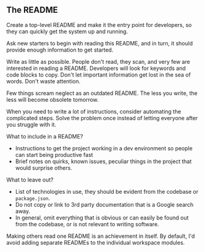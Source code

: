 ## The README

Create a top-level README and make it the entry point for developers, so they can quickly get the system up and running.

Ask new starters to begin with reading this README, and in turn, it should provide enough information to get started.

Write as little as possible. People don't read, they scan, and very few are interested in reading a README. Developers will look for keywords and code blocks to copy. Don't let important information get lost in the sea of words. Don't waste attention.

Few things scream neglect as an outdated README. The less you write, the less will become obsolete tomorrow.

When you need to write a lot of instructions, consider automating the complicated steps. Solve the problem once instead of letting everyone after you struggle with it.

What to include in a README?

* Instructions to get the project working in a dev environment so people can start being productive fast
* Brief notes on quirks, known issues, peculiar things in the project that would surprise others.

What to leave out?

* List of technologies in use, they should be evident from the codebase or  `package.json`.
* Do not copy or link to 3rd party documentation that is a Google search away.
* In general, omit everything that is obvious or can easily be found out from the codebase, or is not relevant to writing software.

Making others read one README is an achievement in itself. By default, I'd avoid adding separate READMEs to the individual workspace modules.
